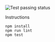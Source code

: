 ![Test passing status](https://github.com/makar2/poc-jest-tests/actions/workflows/test.yml/badge.svg)

Instructions

```
npm install
npm run lint
npm test
```
